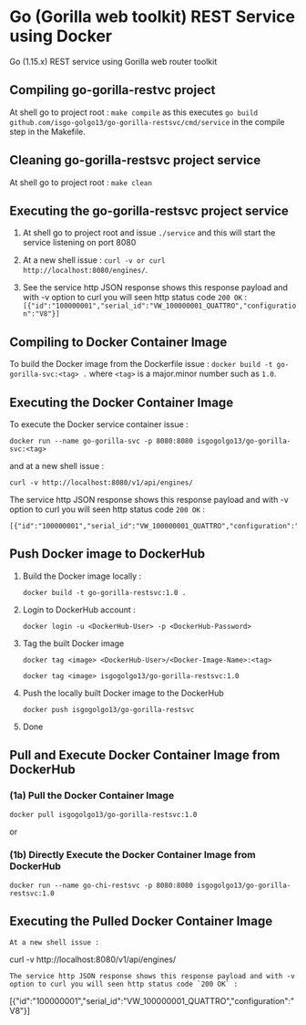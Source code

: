 # Go (Gorilla web toolkit) REST Service using Docker
Go (1.15.x) REST service using Gorilla web router toolkit


## Compiling go-gorilla-restvc project 

At shell go to project root : `make compile` as this executes 
`go build github.com/isgo-golgo13/go-gorilla-restsvc/cmd/service` in the compile step in the Makefile.

## Cleaning go-gorilla-restsvc project service
At shell go to project root : `make clean`


## Executing the go-gorilla-restsvc project service
1) At shell go to project root and issue `./service` and this will start the service listening on port 8080
2) At a new shell issue : `curl -v or curl  http://localhost:8080/engines/`.

3) See the service http JSON response shows this response payload and with -v option to curl you will seen http status code `200 OK` : 
`[{"id":"100000001","serial_id":"VW_100000001_QUATTRO","configuration":"V8"}]`


## Compiling to Docker Container Image

To build the Docker image from the Dockerfile issue : `docker build -t go-gorilla-svc:<tag> .` where `<tag>` is a major.minor number such as `1.0`.


## Executing the Docker Container Image

To execute the Docker service container issue : 
```
docker run --name go-gorilla-svc -p 8080:8080 isgogolgo13/go-gorilla-svc:<tag>
```
and at a new shell issue : 
```
curl -v http://localhost:8080/v1/api/engines/
```
The service http JSON response shows this response payload and with -v option to curl you will seen http status code `200 OK` : 
```
[{"id":"100000001","serial_id":"VW_100000001_QUATTRO","configuration":"V8"}]
```


## Push Docker image to DockerHub 

1) Build the Docker image locally :

    `docker build -t go-gorilla-restsvc:1.0 .`

2) Login to DockerHub account :

    `docker login -u <DockerHub-User> -p <DockerHub-Password>`

3. Tag the built Docker image 

    `docker tag <image> <DockerHub-User>/<Docker-Image-Name>:<tag>`

    `docker tag <image> isgogolgo13/go-gorilla-restsvc:1.0`

4. Push the locally built Docker image to the DockerHub 

    `docker push isgogolgo13/go-gorilla-restsvc`

5. Done


## Pull and Execute Docker Container Image from DockerHub

### (1a) Pull the Docker Container Image
```
docker pull isgogolgo13/go-gorilla-restsvc:1.0
```

or

### (1b) Directly Execute the Docker Container Image from DockerHub
```
docker run --name go-chi-restsvc -p 8080:8080 isgogolgo13/go-gorilla-restsvc:1.0
```

## Executing the Pulled Docker Container Image
```
At a new shell issue : 
```
curl -v http://localhost:8080/v1/api/engines/
```
The service http JSON response shows this response payload and with -v option to curl you will seen http status code `200 OK` : 
```
[{"id":"100000001","serial_id":"VW_100000001_QUATTRO","configuration":"V8"}]
```